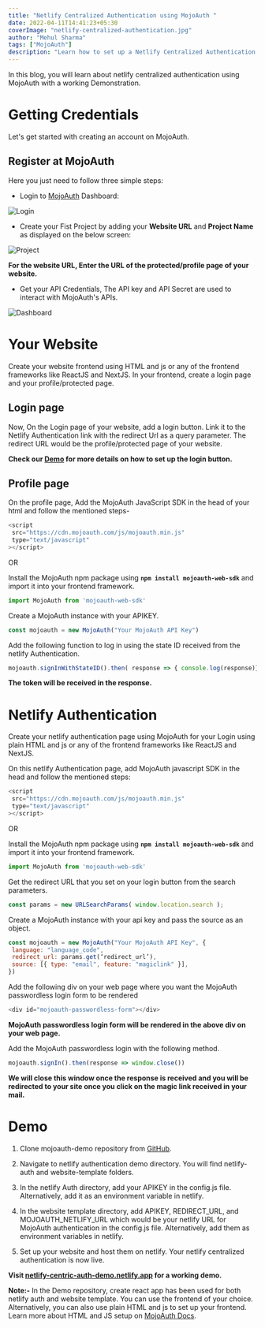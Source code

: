 ```yaml
---
title: "Netlify Centralized Authentication using MojoAuth "
date: 2022-04-11T14:41:23+05:30
coverImage: "netlify-centralized-authentication.jpg"
author: "Mehul Sharma"
tags: ["MojoAuth"]
description: "Learn how to set up a Netlify Centralized Authentication using MojoAuth with a working demo."
---
```

 

In this blog, you will learn about netlify centralized authentication using MojoAuth with a working Demonstration. 


# Getting Credentials

Let's get started with creating an account on MojoAuth.

## Register at MojoAuth

Here you just need to follow three simple steps:

- Login to [MojoAuth](https://mojoauth.com/dashboard/signin) Dashboard:

![Login](../assets/images/netlify-centralized-authentication/login.png)

- Create your Fist Project by adding your **Website URL** and **Project Name** as displayed on the below screen:

![Project](../assets/images/netlify-centralized-authentication/project.png)

**For the website URL, Enter the URL of the protected/profile page of your website.** 

- Get your API Credentials, The API key and API Secret are used to interact with MojoAuth's APIs.

![Dashboard](../assets/images/netlify-centralized-authentication/dashboard.png)

# Your Website

Create your website frontend using HTML and js or any of the frontend frameworks like ReactJS and NextJS. In your frontend, create a login page and your profile/protected page.
## Login page

Now, On the Login page of your website, add a login button. Link it to the Netlify Authentication link with the redirect Url as a query parameter. The redirect URL would be the profile/protected page of your website. 

**Check our [Demo](https://netlify-centric-auth-demo.netlify.app) for more details on how to set up the login button.**


## Profile page

On the profile page, Add the MojoAuth JavaScript SDK in the head of your html and follow the mentioned steps-

```js
<script
 src="https://cdn.mojoauth.com/js/mojoauth.min.js"
 type="text/javascript"
></script>
```
OR 

Install the MojoAuth npm package using **`npm install mojoauth-web-sdk`** and import it into your frontend framework. 

```js
import MojoAuth from 'mojoauth-web-sdk'
```


Create a MojoAuth instance with your APIKEY. 


```js
const mojoauth = new MojoAuth("Your MojoAuth API Key")
```

Add the following function to log in using the state ID received from the netlify Authentication. 

```js
mojoauth.signInWithStateID().then( response => { console.log(response)})
```
**The token will be received in the response.**

# Netlify Authentication 

Create your netlify authentication page using MojoAuth for your Login using plain HTML and js or any of the frontend frameworks like ReactJS and NextJS.

On this netlify Authentication page, add MojoAuth javascript SDK in the head and follow the mentioned steps:
```js
<script
 src="https://cdn.mojoauth.com/js/mojoauth.min.js"
 type="text/javascript"
></script>
```
OR

Install the MojoAuth npm package using **`npm install mojoauth-web-sdk`** and import it into your frontend framework. 

```js
import MojoAuth from 'mojoauth-web-sdk'
```

 Get the redirect URL that you set on your login button from the search parameters. 

```js
const params = new URLSearchParams( window.location.search );

```
 Create a MojoAuth instance with your api key and pass the source as an object.

```js
const mojoauth = new MojoAuth("Your MojoAuth API Key", {
 language: "language_code",
 redirect_url: params.get(‘redirect_url’),
 source: [{ type: "email", feature: "magiclink" }],
})
```

Add the following div on your web page where you want the MojoAuth passwordless login form to be rendered

```js
<div id="mojoauth-passwordless-form"></div>
```

**MojoAuth passwordless login form will be rendered in the above div on your web page.**

Add the MojoAuth passwordless login with the following method. 


```js
mojoauth.signIn().then(response => window.close())
```

**We will close this window once the response is received and you will be redirected to your site once you click on the magic link received in your mail.**

# Demo

1. Clone mojoauth-demo repository from [GitHub](https://github.com/MojoAuth/mojoauth-demo). 

2. Navigate to netlify authentication demo directory. You will find netlify-auth and website-template folders.

3. In the netlify Auth directory, add your APIKEY in the config.js file. Alternatively, add it as an environment variable in netlify.

4. In the website template directory, add APIKEY, REDIRECT_URL, and MOJOAUTH_NETLIFY_URL which would be your netlify URL for MojoAuth authentication in the config.js file. Alternatively, add them as environment variables in netlify. 

5. Set up your website and host them on netlify. Your netlify centralized authentication is now live.

**Visit [netlify-centric-auth-demo.netlify.app](https://netlify-centric-auth-demo.netlify.app) for a working demo.**

**Note:-** In the Demo repository, create react app has been used for both netlify auth and website template. You can use the frontend of your choice. Alternatively, you can also use plain HTML and js to set up your frontend. Learn more about HTML and JS setup on [MojoAuth Docs](https://mojoauth.com/docs/guides/html-and-js). 


